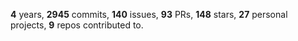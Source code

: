 **4** years, **2945** commits, **140** issues, **93** PRs, **148** stars, **27** personal projects, **9** repos contributed to.
